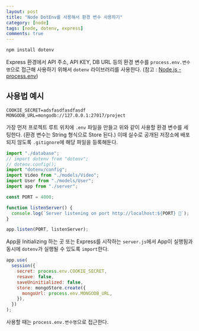```yaml
---
layout: post
title: "Node DotEnv를 사용해서 환경 변수 사용하기"
category: [node]
tags: [node, dotenv, express]
comments: true
---
```


```bash
npm install dotenv
```

Express 환경에서 API 주소, API KEY, DB URL 등의 환경 변수를 `process.env.변수명`으로 접근해 사용하기 위해서 `dotenv` 라이브러리를 사용한다. (참고 : [Node.js - process.env](https://nodejs.org/dist/latest-v8.x/docs/api/process.html#process_process_env))

## 사용법 예시

```javscript
COOKIE_SECRET=adsfasdfasdfasdf
MONGODB_URL=mongodb://127.0.0.1:27017/project
```

가장 먼저 프로젝트 루트 위치에 `.env` 파일을 만들고 위와 같이 사용할 환경 변수를 세팅한다. (환경 변수는 String 형식으로 Store 된다.) 이때 실수로 공개된 저장소에 배포되지 않도록 `.gitignore`에 해당 파일을 등록해둔다.

```javascript
import "./database";
// import dotenv from "dotenv";
// dotenv.config();
import "dotenv/config";
import Video from "./models/Video";
import User from "./models/User";
import app from "./server";

const PORT = 4000;

function listenServer() {
  console.log(`Server listening on port http://localhost:${PORT} 🚀`);
}

app.listen(PORT, listenServer);
```

App을 Initializing 하는 곳 또는 Express를 시작하는 `server.js`에서 App이 실행됨과 동시에 `dotenv`가 실행될 수 있도록 `import`한다.

```javascript
app.use(
  session({
    secret: process.env.COOKIE_SECRET,
    resave: false,
    saveUninitialized: false,
    store: mongoStore.create({
      mongoUrl: process.env.MONGODB_URL,
    }),
  })
);
```

사용할 때는 `process.env.변수명`으로 접근한다.
